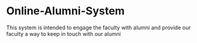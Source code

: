 # Online-Alumni-System
This system is intended to engage the faculty with alumni and provide our faculty a way to keep in touch with our alumni
